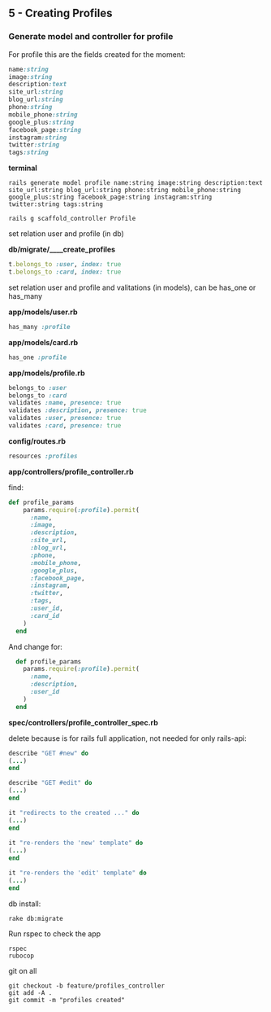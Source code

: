 ## 5 - Creating Profiles

### Generate model and controller for profile

For profile this are the fields created for the moment:

```ruby
name:string
image:string
description:text
site_url:string
blog_url:string
phone:string
mobile_phone:string
google_plus:string 
facebook_page:string
instagram:string 
twitter:string
tags:string
```

**terminal**

    rails generate model profile name:string image:string description:text site_url:string blog_url:string phone:string mobile_phone:string google_plus:string facebook_page:string instagram:string twitter:string tags:string

    rails g scaffold_controller Profile

set relation user and profile (in db)

**db/migrate/____create_profiles**

```ruby
t.belongs_to :user, index: true
t.belongs_to :card, index: true
```
set relation user and profile and valitations (in models), can be has_one or has_many

**app/models/user.rb**

```ruby
has_many :profile
```

**app/models/card.rb**

```ruby
has_one :profile
```

**app/models/profile.rb**

```ruby
belongs_to :user
belongs_to :card
validates :name, presence: true
validates :description, presence: true
validates :user, presence: true
validates :card, presence: true
```
**config/routes.rb**  

```ruby
resources :profiles
```

**app/controllers/profile_controller.rb**

find:

```ruby
def profile_params
    params.require(:profile).permit(
      :name,
      :image,
      :description,
      :site_url,
      :blog_url,
      :phone,
      :mobile_phone,
      :google_plus, 
      :facebook_page,
      :instagram,
      :twitter,
      :tags,
      :user_id,
      :card_id
    )
  end
```

And change for:

```ruby
  def profile_params
    params.require(:profile).permit(
      :name,
      :description,
      :user_id
    )
  end
```

**spec/controllers/profile_controller_spec.rb**

delete because is for rails full application, not needed for only rails-api:

```ruby
describe "GET #new" do
(...)
end

describe "GET #edit" do
(...)
end

it "redirects to the created ..." do
(...)
end
  
it "re-renders the 'new' template" do
(...)
end

it "re-renders the 'edit' template" do
(...)
end
```

db install:

    rake db:migrate

Run rspec to check the app

    rspec
    rubocop

git on all

    git checkout -b feature/profiles_controller
    git add -A .
    git commit -m "profiles created"